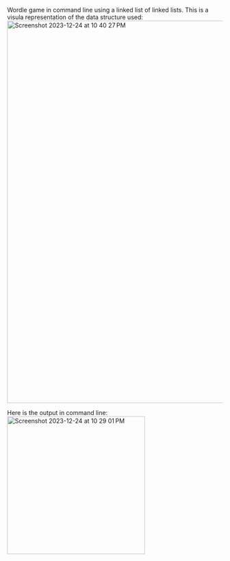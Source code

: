 Wordle game in command line using a linked list of linked lists.
This is a visula representation of the data structure used:
<img width="893" alt="Screenshot 2023-12-24 at 10 40 27 PM" src="https://github.com/norgera/Wordle/assets/95401214/26a65ac6-c014-4750-af80-3166d1ee1980">


Here is the output in command line: <nl/>
<img width="322" alt="Screenshot 2023-12-24 at 10 29 01 PM" src="https://github.com/norgera/Wordle/assets/95401214/9611c2d0-5a3f-49cc-b715-1c34fd73be02">
